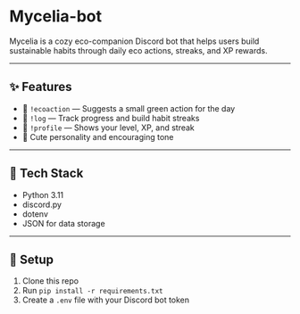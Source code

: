 # Mycelia-bot

Mycelia is a cozy eco-companion Discord bot that helps users build sustainable habits through daily eco actions, streaks, and XP rewards.

---

## ✨ Features
- 🌱 `!ecoaction` — Suggests a small green action for the day  
- 🔁 `!log` — Track progress and build habit streaks  
- 🌳 `!profile` — Shows your level, XP, and streak  
- 💬 Cute personality and encouraging tone

---

## 🧠 Tech Stack
- Python 3.11
- discord.py
- dotenv
- JSON for data storage

---

## 🚀 Setup
1. Clone this repo  
2. Run `pip install -r requirements.txt`  
3. Create a `.env` file with your Discord bot token
